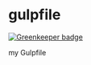 gulpfile
========

[![Greenkeeper badge](https://badges.greenkeeper.io/soenkekluth/gulpfile.svg)](https://greenkeeper.io/)

my Gulpfile
